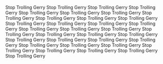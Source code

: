 Stop Trolling Gerry Stop Trolling Gerry Stop Trolling Gerry Stop Trolling Gerry Stop Trolling Gerry Stop Trolling Gerry Stop Trolling Gerry Stop Trolling Gerry Stop Trolling Gerry Stop Trolling Gerry Stop Trolling Gerry Stop Trolling Gerry Stop Trolling Gerry Stop Trolling Gerry Stop Trolling Gerry Stop Trolling Gerry Stop Trolling Gerry Stop Trolling Gerry Stop Trolling Gerry Stop Trolling Gerry Stop Trolling Gerry Stop Trolling Gerry Stop Trolling Gerry Stop Trolling Gerry Stop Trolling Gerry Stop Trolling Gerry Stop Trolling Gerry Stop Trolling Gerry Stop Trolling Gerry Stop Trolling Gerry Stop Trolling Gerry Stop Trolling Gerry Stop Trolling Gerry Stop Trolling Gerry 

